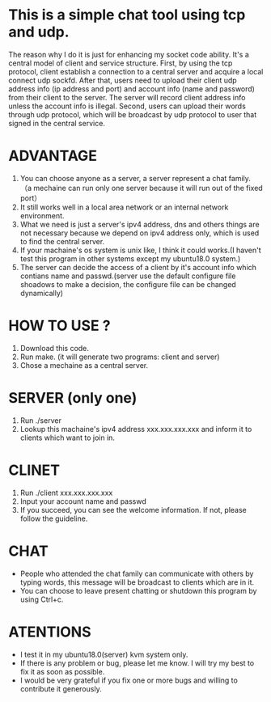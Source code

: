 # This is a simple chat tool using tcp and udp.
The reason why I do it is just for enhancing my socket code ability. It's a central model of client and service structure. First, by using the tcp protocol, client establish a connection to a central server and acquire a local connect udp sockfd. After that, users need to upload their client udp address info (ip address and port) and account info (name and password)  from their client to the server. The server will record client address info unless the account info is illegal. Second, users can upload their words through udp protocol, which will be broadcast by udp protocol to user that signed in the central service.

# ADVANTAGE
1. You can choose anyone as a server, a server represent a chat family. （a mechaine can run only one server because it will run out of the fixed port）
2. It still works well in a local area network or an internal network environment.
3. What we need is just a server's ipv4 address, dns and others things are not necessary because we depend on ipv4 address only, which is used to find the central server.
4. If your machaine's os system is unix like, I think it could works.(I haven't test this program in other systems except my ubuntu18.0 system.)
5. The server can decide the access of a client by it's account info which contians name and passwd.(server use the default configure file shoadows to make a decision, the configure file can be changed dynamically)

# HOW TO USE ?
1. Download this code.
2. Run make. (it will generate two programs: client and server)
3. Chose a mechaine as a central server.

# SERVER (only one)
1. Run ./server
2. Lookup this machaine's ipv4 address xxx.xxx.xxx.xxx and inform it to clients which want to join in. 

# CLINET
1. Run ./client xxx.xxx.xxx.xxx
2. Input your account name and passwd
3. If you succeed, you can see the welcome information. If not, please follow the guideline. 

# CHAT
- People who attended the chat family can communicate with others by typing words, this message will be broadcast to clients which are in it.
- You can choose to leave present chatting or shutdown this program by using Ctrl+c.

# ATENTIONS
- I test it in my ubuntu18.0(server) kvm system only.
- If there is any problem or bug, please let me know. I will try my best to fix it as soon as possible.
- I would be very grateful if you fix one or more bugs and willing to contribute it generously.

